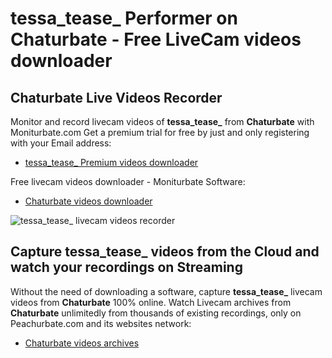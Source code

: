 # tessa_tease_ Performer on Chaturbate - Free LiveCam videos downloader

## Chaturbate Live Videos Recorder

Monitor and record livecam videos of **tessa_tease_** from **Chaturbate** with Moniturbate.com
Get a premium trial for free by just and only registering with your Email address:
* [tessa_tease_ Premium videos downloader](https://moniturbate.com/request-demo-licence-key.html)

Free livecam videos downloader - Moniturbate Software:
* [Chaturbate videos downloader](https://moniturbate.com/moniturbate-download-software.html)

![tessa_tease_ livecam videos recorder](https://peachurnet.com/templates/moniturbate-software.png)


## Capture tessa_tease_ videos from the Cloud and watch your recordings on Streaming

Without the need of downloading a software, capture **tessa_tease_** livecam videos from **Chaturbate** 100% online.
Watch Livecam archives from **Chaturbate** unlimitedly from thousands of existing recordings, only on Peachurbate.com and its websites network:
* [Chaturbate videos archives](https://peachurnet.com/)